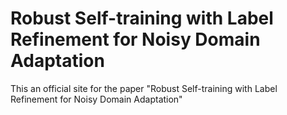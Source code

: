 # Robust Self-training with Label Refinement for Noisy Domain Adaptation
This an official site for the paper "Robust Self-training with Label Refinement for Noisy Domain Adaptation"

